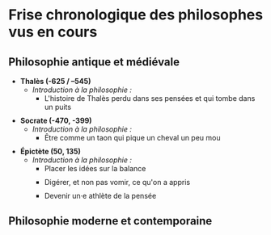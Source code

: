 # Frise chronologique des philosophes vus en cours

## Philosophie antique et médiévale

- Thalès (-625 / –545)
	- _Introduction à la philosophie :_
		- L'histoire de Thalès perdu dans ses pensées et qui tombe dans un puits
- Socrate (-470, -399)
	- _Introduction à la philosophie :_
		- Être comme un taon qui pique un cheval un peu mou
- Épictète (50, 135)
	- _Introduction à la philosophie :_
		- Placer les idées sur la balance
		- Digérer, et non pas vomir, ce qu'on a appris
		- Devenir un·e athlète de la pensée 

## Philosophie moderne et contemporaine

<style>
ul li {font-weight:bold; margin-bottom:10px;}
ul li ul li {font-weight:normal}
</style>
